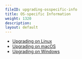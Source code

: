 ```yaml
---
fileID: upgrading-osspecific-info
title: OS-specific Information
weight: 1320
description: 
layout: default
---
```

- [Upgrading on Linux](upgrading-osspecific-info-linux)
- [Upgrading on macOS](upgrading-osspecific-info-mac-os)
- [Upgrading on Windows](upgrading-osspecific-info-windows)